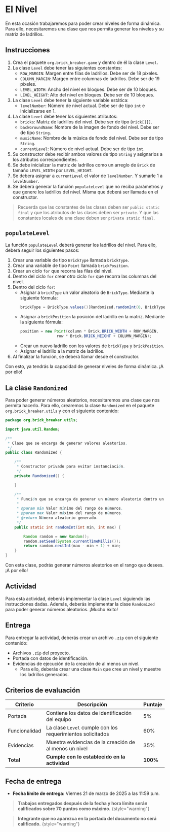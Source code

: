 # El Nivel

En esta ocasión trabajaremos para poder crear niveles de forma dinámica. Para ello, necesitaremos una clase que nos
permita generar los niveles y su matriz de ladrillos.

## Instrucciones

1. Crea el paquete `org.brick_breaker.game` y dentro de él la clase `Level`.
2. La clase `Level` debe tener las siguientes constantes:
    - `ROW_MARGIN`: Margen entre filas de ladrillos. Debe ser de 18 píxeles.
    - `COLUMN_MARGIN`: Margen entre columnas de ladrillos. Debe ser de 19 píxeles.
    - `LEVEL_WIDTH`: Ancho del nivel en bloques. Debe ser de 10 bloques.
    - `LEVEL_HEIGHT`: Alto del nivel en bloques. Debe ser de 10 bloques.
3. La clase `Level` debe tener la siguiente variable estática:
    - `levelNumber`: Número de nivel actual. Debe ser de tipo `int` e inicializarse en 1.
4. La clase `Level` debe tener los siguientes atributos:
    - `bricks`: Matriz de ladrillos del nivel. Debe ser de tipo `Brick[][]`.
    - `backGroundName`: Nombre de la imagen de fondo del nivel. Debe ser de tipo `String`.
    - `musicName`: Nombre de la música de fondo del nivel. Debe ser de tipo `String`.
    - `currentLevel`: Número de nivel actual. Debe ser de tipo `int`.
5. Su constructor debe recibir ambos valores de tipo `String` y asignarlos a los atributos correspondientes.
6. Se debe inicializar la matriz de ladrillos como un arreglo de `Brick` de tamaño `LEVEL_WIDTH` por `LEVEL_HEIGHT`.
7. Se debera asignar a `currentLevel` el valor de `levelNumber`. Y sumarle 1 a `levelNumber`.
8. Se deberá generar la función `populateLevel` que no reciba parámetros y que genere los ladrillos del nivel. Misma que
   deberá ser llamada en el constructor.

> Recuerda que las constantes de las clases deben ser `public static final` y que los atributos de las clases deben ser
> `private`. Y que las constantes locales de una clase deben ser `private static final`.

## `populateLevel`

La función `populateLevel` deberá generar los ladrillos del nivel. Para ello, deberá seguir los siguientes pasos:

1. Crear una variable de tipo `BrickType` llamada `brickType`.
2. Crear una variable de tipo `Point` llamada `brickPosition`.
3. Crear un ciclo `for` que recorra las filas del nivel.
4. Dentro del ciclo `for` crear otro ciclo `for` que recorra las columnas del nivel.
5. Dentro del ciclo `for`:
    - Asignar a `brickType` un valor aleatorio de `BrickType`. Mediante la siguiente fórmula:
        ```java
        brickType = BrickType.values()[Randomized.randomInt(0, BrickType.values().length - 1)];
        ```
    - Asignar a `brickPosition` la posición del ladrillo en la matriz. Mediante la siguiente fórmula:
        ```java
        position = new Point(column * Brick.BRICK_WIDTH + ROW_MARGIN,
                        row * Brick.BRICK_HEIGHT + COLUMN_MARGIN);
        ```
    - Crear un nuevo ladrillo con los valores de `brickType` y `brickPosition`.
    - Asignar el ladrillo a la matriz de ladrillos.
6. Al finalizar la función, se deberá llamar desde el constructor.

Con esto, ya tendrás la capacidad de generar niveles de forma dinámica. ¡A por ello!

## La clase `Randomized`

Para poder generar números aleatorios, necesitaremos una clase que nos permita hacerlo. Para ello, crearemos la clase
`Randomized` en el paquete `org.brick_breaker.utils` y con el siguiente contenido:

```java
package org.brick_breaker.utils;

import java.util.Random;

/**
 * Clase que se encarga de generar valores aleatorios.
 */
public class Randomized {

    /**
     * Constructor privado para evitar instanciación.
     */
    private Randomized() {

    }

    /**
     * Función que se encarga de generar un número aleatorio dentro un rango.
     *
     * @param min Valor mínimo del rango de números.
     * @param max Valor máximo del rango de números.
     * @return Número aleatorio generado.
     */
    public static int randomInt(int min, int max) {

        Random random = new Random();
        random.setSeed(System.currentTimeMillis());
        return random.nextInt(max - min + 1) + min;
    }
}
```

Con esta clase, podrás generar números aleatorios en el rango que desees. ¡A por ello!

## Actividad

Para esta actividad, deberás implementar la clase `Level` siguiendo las instrucciones dadas. Además, deberás implementar
la clase `Randomized` para poder generar números aleatorios. ¡Mucho éxito!

## Entrega

Para entregar la actividad, deberás crear un archivo `.zip` con el siguiente contenido:

* Archivos `.zip` del proyecto.
* Portada con datos de identificación.
* Evidencias de ejecución de la creación de al menos un nivel.
    * Para ello, deberás crear una clase `Main` que cree un nivel y muestre los ladrillos generados.

## Criterios de evaluación

| Criterio      | Descripción                                                | Puntaje  |
|---------------|------------------------------------------------------------|----------|
| Portada       | Contiene los datos de identificación del equipo            | 5%       |
| Funcionalidad | La clase `Level` cumple con los requerimientos solicitados | 60%      |
| Evidencias    | Muestra evidencias de la creación de al menos un nivel     | 35%      |
| **Total**     | **Cumple con lo establecido en la actividad**              | **100%** |

## Fecha de entrega

- **Fecha límite de entrega:** Viernes 21 de marzo de 2025 a las 11:59 p.m.

> **Trabajos entregados después de la fecha y hora límite serán calificados sobre 70 puntos como máximo.**
> {style="warning"}

> **Integrante que no aparezca en la portada del documento no será calificado.**
> {style="warning"}